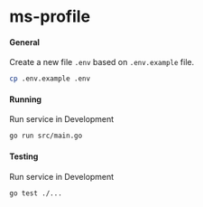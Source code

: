 # ms-profile

#### General

Create a new file `.env` based on `.env.example` file.

```bash
cp .env.example .env
```

#### Running

Run service in Development

```bash
go run src/main.go
```

#### Testing

Run service in Development

```bash
go test ./...
```
